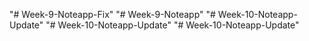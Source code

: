 "# Week-9-Noteapp-Fix" 
"# Week-9-Noteapp" 
"# Week-10-Noteapp-Update" 
"# Week-10-Noteapp-Update" 
"# Week-10-Noteapp-Update" 
